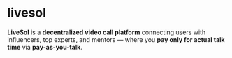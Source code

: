 # livesol
**LiveSol** is a **decentralized video call platform** connecting users with influencers, top experts, and mentors — where you **pay only for actual talk time** via **pay-as-you-talk**.
